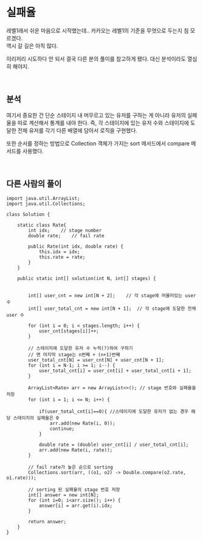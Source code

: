 # 실패율
레벨1래서 쉬운 마음으로 시작했는데.. 카카오는 레벨1의 기준을 무엇으로 두는지 침 모르겠다.          
역시 갈 길은 아직 많다.

이리저리 시도하다 안 되서 결국 다른 분의 풀이를 참고하게 됐다. 대신 분석이라도 열심히 해야지.

<br>

## 분석
여기서 중요한 건 단순 스테이지 내 머무르고 있는 유저를 구하는 게 아니라 유저의 실패율을 따로 계산해서 통계를 내야 한다.
즉, 각 스테이지에 있는 유저 수와 스테이지에 도달한 전체 유저를 각기 다른 배열에 담아서 로직을 구현했다. 

또한 순서를 정하는 방법으로 Collection 객체가 가지는 sort 메서드에서 compare 메서드를 사용했다.

<br>

## 다른 사람의 풀이
```
import java.util.ArrayList;
import java.util.Collections;

class Solution {
    
    static class Rate{
        int idx;	// stage number
        double rate; 	// fail rate

        public Rate(int idx, double rate) {
            this.idx = idx;
            this.rate = rate;
        }
    }
    
    public static int[] solution(int N, int[] stages) {


        int[] user_cnt = new int[N + 2];	// 각 stage에 머물러있는 user 수
        int[] user_total_cnt = new int[N + 1];	// 각 stage에 도달한 전체 user 수

        for (int i = 0; i < stages.length; i++) {
            user_cnt[stages[i]]++;
        }

        // 스테이지에 도달한 유저 수 누적(?)하여 구하기
        // 맨 마지막 stage는 n번째 + (n+1)번째
        user_total_cnt[N] = user_cnt[N] + user_cnt[N + 1]; 
        for (int i = N-1; i >= 1; i--) {
            user_total_cnt[i] = user_cnt[i] + user_total_cnt[i + 1];
        }

        ArrayList<Rate> arr = new ArrayList<>(); // stage 번호와 실패율을 저장
        for (int i = 1; i <= N; i++) {
            
            if(user_total_cnt[i]==0){ //스테이지에 도달한 유저가 없는 경우 해당 스테이지의 실패율은 0
                arr.add(new Rate(i, 0));
                continue;
            }
            
            double rate = (double) user_cnt[i] / user_total_cnt[i];
            arr.add(new Rate(i, rate));
        }

        // fail rate가 높은 순으로 sorting
        Collections.sort(arr, ((o1, o2) -> Double.compare(o2.rate, o1.rate)));

        // sorting 된 실패율의 stage 번호 저장
        int[] answer = new int[N];
        for (int i=0; i<arr.size(); i++) {
            answer[i] = arr.get(i).idx;
        }
        
        return answer;
    }
}
```
